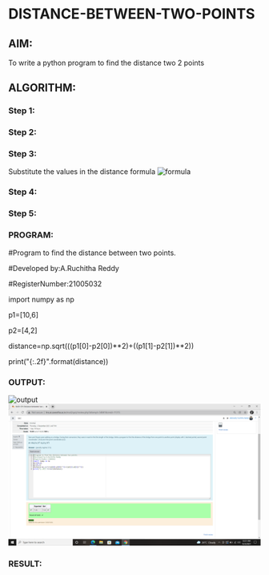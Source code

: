 # DISTANCE-BETWEEN-TWO-POINTS

## AIM:
To write a python program to find the distance two 2 points
## ALGORITHM:
### Step 1: 
### Step 2: 
### Step 3: 
Substitute the values in the distance formula  ![formula](/formula.jpg)
### Step 4: 
### Step 5: 
### PROGRAM:

#Program to find the distance between two points.

#Developed by:A.Ruchitha Reddy 

#RegisterNumber:21005032

import numpy as np

p1=[10,6]

p2=[4,2]

distance=np.sqrt(((p1[0]-p2[0])**2)+((p1[1]-p2[1])**2))

print("{:.2f}".format(distance))  


### OUTPUT:
![output](https://github.com/RuchithaReddy28/DISTANCE-BETWEEN-TWO-POINTS/blob/main/formula.JPG?raw=true)
![output](https://github.com/RuchithaReddy28/DISTANCE-BETWEEN-TWO-POINTS/blob/main/Screenshot%20(21).png?raw=true)

### RESULT:
